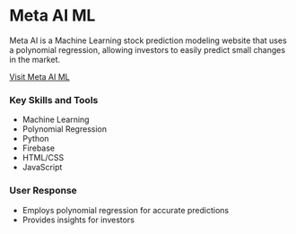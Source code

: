 # Meta AI ML

Meta AI is a Machine Learning stock prediction modeling website that uses a polynomial regression, allowing investors to easily predict small changes in the market.

[Visit Meta AI ML](https://metaaiml.github.io/)

### Key Skills and Tools
* Machine Learning
* Polynomial Regression
* Python
* Firebase
* HTML/CSS
* JavaScript

### User Response
* Employs polynomial regression for accurate predictions
* Provides insights for investors
